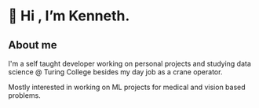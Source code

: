 # 👋 Hi , I’m Kenneth.

## About me
I'm a self taught developer working on personal projects and studying data science @ Turing College besides my day job as a crane operator.

Mostly interested in working on ML projects for medical and vision based problems.


<!---
kkalera/kkalera is a ✨ special ✨ repository because its `README.md` (this file) appears on your GitHub profile.
You can click the Preview link to take a look at your changes.
--->
